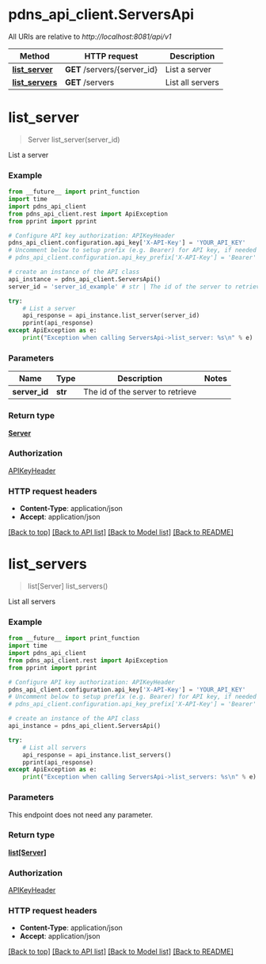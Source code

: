 # pdns_api_client.ServersApi

All URIs are relative to *http://localhost:8081/api/v1*

Method | HTTP request | Description
------------- | ------------- | -------------
[**list_server**](ServersApi.md#list_server) | **GET** /servers/{server_id} | List a server
[**list_servers**](ServersApi.md#list_servers) | **GET** /servers | List all servers


# **list_server**
> Server list_server(server_id)

List a server

### Example 
```python
from __future__ import print_function
import time
import pdns_api_client
from pdns_api_client.rest import ApiException
from pprint import pprint

# Configure API key authorization: APIKeyHeader
pdns_api_client.configuration.api_key['X-API-Key'] = 'YOUR_API_KEY'
# Uncomment below to setup prefix (e.g. Bearer) for API key, if needed
# pdns_api_client.configuration.api_key_prefix['X-API-Key'] = 'Bearer'

# create an instance of the API class
api_instance = pdns_api_client.ServersApi()
server_id = 'server_id_example' # str | The id of the server to retrieve

try: 
    # List a server
    api_response = api_instance.list_server(server_id)
    pprint(api_response)
except ApiException as e:
    print("Exception when calling ServersApi->list_server: %s\n" % e)
```

### Parameters

Name | Type | Description  | Notes
------------- | ------------- | ------------- | -------------
 **server_id** | **str**| The id of the server to retrieve | 

### Return type

[**Server**](Server.md)

### Authorization

[APIKeyHeader](../README.md#APIKeyHeader)

### HTTP request headers

 - **Content-Type**: application/json
 - **Accept**: application/json

[[Back to top]](#) [[Back to API list]](../README.md#documentation-for-api-endpoints) [[Back to Model list]](../README.md#documentation-for-models) [[Back to README]](../README.md)

# **list_servers**
> list[Server] list_servers()

List all servers

### Example 
```python
from __future__ import print_function
import time
import pdns_api_client
from pdns_api_client.rest import ApiException
from pprint import pprint

# Configure API key authorization: APIKeyHeader
pdns_api_client.configuration.api_key['X-API-Key'] = 'YOUR_API_KEY'
# Uncomment below to setup prefix (e.g. Bearer) for API key, if needed
# pdns_api_client.configuration.api_key_prefix['X-API-Key'] = 'Bearer'

# create an instance of the API class
api_instance = pdns_api_client.ServersApi()

try: 
    # List all servers
    api_response = api_instance.list_servers()
    pprint(api_response)
except ApiException as e:
    print("Exception when calling ServersApi->list_servers: %s\n" % e)
```

### Parameters
This endpoint does not need any parameter.

### Return type

[**list[Server]**](Server.md)

### Authorization

[APIKeyHeader](../README.md#APIKeyHeader)

### HTTP request headers

 - **Content-Type**: application/json
 - **Accept**: application/json

[[Back to top]](#) [[Back to API list]](../README.md#documentation-for-api-endpoints) [[Back to Model list]](../README.md#documentation-for-models) [[Back to README]](../README.md)

